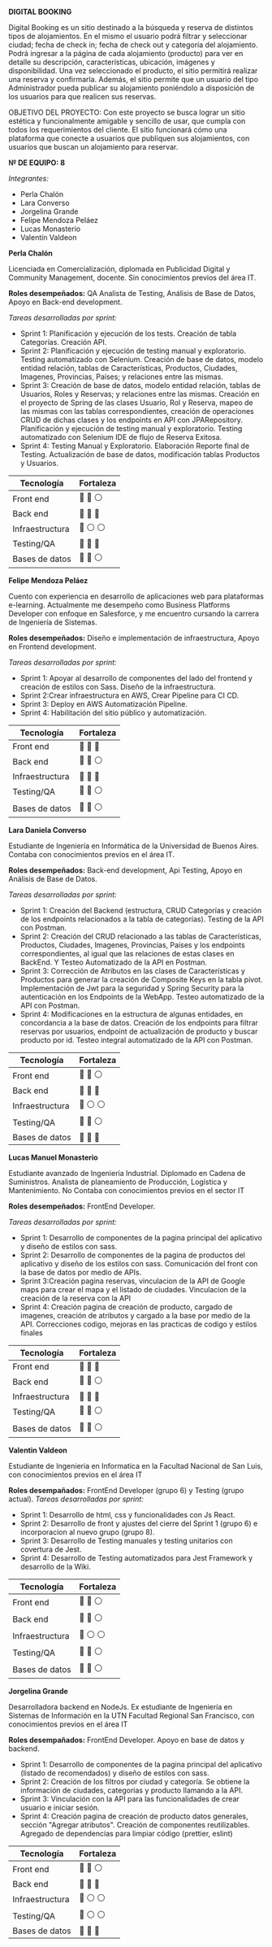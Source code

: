 **DIGITAL BOOKING**

Digital Booking es un sitio destinado a la búsqueda y reserva de distintos tipos de alojamientos. En el mismo el usuario podrá filtrar y seleccionar ciudad; fecha de check in; fecha de check out y categoría del alojamiento. Podrá ingresar a la página de cada alojamiento (producto) para ver en detalle su descripción, características, ubicación, imágenes y disponibilidad. Una vez seleccionado el producto, el sitio permitirá realizar una reserva y confirmarla. 
Además, el sitio permite que un usuario del tipo Administrador pueda publicar su alojamiento poniéndolo a disposición de los usuarios para que realicen sus reservas. 

OBJETIVO DEL PROYECTO: Con este proyecto se busca lograr un sitio estética y funcionalmente amigable y sencillo de usar, que cumpla con todos los requerimientos del cliente. El sitio funcionará cómo una plataforma que conecte a usuarios que publiquen sus alojamientos, con usuarios que buscan un alojamiento para reservar. 


**№ DE EQUIPO: 8**

_Integrantes:_
- Perla Chalón
- Lara Converso
- Jorgelina Grande
- Felipe Mendoza Peláez
- Lucas Monasterio
- Valentín Valdeon

**Perla Chalón**

Licenciada en Comercialización, diplomada en Publicidad Digital y Community Management, docente. 
Sin conocimientos previos del área IT.

**Roles desempeñados:** QA Analista de Testing, Análisis de Base de Datos, Apoyo en Back-end development.

_Tareas desarrolladas por sprint:_ 
- Sprint 1: Planificación y ejecución de los tests. Creación de tabla Categorías. Creación API. 
- Sprint 2: Planificación y ejecución de testing manual y exploratorio. Testing automatizado con Selenium. Creación de base de datos, modelo entidad relación, tablas de Características, Productos, Ciudades, Imagenes, Provincias, Países; y relaciones entre las mismas.
- Sprint 3: Creación de base de datos, modelo entidad relación, tablas de Usuarios, Roles y Reservas; y relaciones entre las mismas. Creación en el proyecto de Spring de las clases Usuario, Rol y Reserva, mapeo de las mismas con las tablas correspondientes, creación de operaciones CRUD de dichas clases y los endpoints en API con JPARepository. Planificación y ejecución de testing manual y exploratorio. Testing automatizado con Selenium IDE de flujo de Reserva Exitosa.
- Sprint 4: Testing Manual y Exploratorio. Elaboración Reporte final de Testing. Actualización de base de datos, modificación tablas Productos y Usuarios. 

| **Tecnología** | **Fortaleza**|
| ------ | ------ |
| Front end| 🔵 🔵 ⚪|
| Back end| 🔵 🔵 🔵|
| Infraestructura| 🔵 ⚪ ⚪|
| Testing/QA| 🔵 🔵 🔵|
| Bases de datos| 🔵 🔵 ⚪|


**Felipe Mendoza Peláez**

Cuento con experiencia en desarrollo de aplicaciones web para plataformas e-learning. Actualmente me desempeño como Business Platforms Developer con enfoque en Salesforce, y me encuentro cursando la carrera de Ingeniería de Sistemas.

**Roles desempeñados:** Diseño e implementación de infraestructura, Apoyo en Frontend development.

_Tareas desarrolladas por sprint:_ 
- Sprint 1: Apoyar al desarrollo de componentes del lado del frontend y creación de estilos con Sass. Diseño de la infraestructura. 
- Sprint 2:Crear infraestructura en AWS, Crear Pipeline para CI CD. 
- Sprint 3: Deploy en AWS Automatización Pipeline.
- Sprint 4: Habilitación del sitio público y automatización.

| **Tecnología** | **Fortaleza**|
| ------ | ------ |
| Front end| 🔵 🔵 🔵|
| Back end| 🔵 🔵 ⚪|
| Infraestructura| 🔵 🔵 🔵|
| Testing/QA| 🔵 🔵 ⚪|
| Bases de datos| 🔵 🔵 ⚪|

**Lara Daniela Converso**

Estudiante de Ingeniería en Informática de la Universidad de Buenos Aires. Contaba con conocimientos previos en el área IT.

**Roles desempeñados:** Back-end development, Api Testing, Apoyo en Análisis de Base de Datos.

_Tareas desarrolladas por sprint:_ 
- Sprint 1: Creación del Backend (estructura, CRUD Categorías y creación de los endpoints relacionados a la tabla de categorías). Testing de la API con Postman. 
- Sprint 2: Creación del CRUD relacionado a las tablas de Características, Productos, Ciudades, Imagenes, Provincias, Países y los endpoints correspondientes, al igual que las relaciones de estas clases en BackEnd. Y Testeo Automatizado de la API en Postman. 
- Sprint 3: Corrección de Atributos en las clases de Características y Productos para generar la creación de Composite Keys en la tabla pivot. Implementación de Jwt para la seguridad y Spring Security para la autenticación en los Endpoints de la WebApp. Testeo automatizado de la API con Postman. 
- Sprint 4: Modificaciones en la estructura de algunas entidades, en concordancia a la base de datos. Creación de los endpoints para filtrar reservas por usuarios, endpoint de actualización de producto y buscar producto por id. Testeo integral automatizado de la API con Postman.  

| **Tecnología** | **Fortaleza**|
| ------ | ------ |
| Front end| 🔵 🔵 ⚪|
| Back end| 🔵 🔵 🔵|
| Infraestructura| 🔵 ⚪ ⚪|
| Testing/QA| 🔵 🔵 ⚪|
| Bases de datos| 🔵 🔵 🔵|

**Lucas Manuel Monasterio**

Estudiante avanzado de Ingeniería Industrial. Diplomado en Cadena de Suministros. Analista de planeamiento de Producción, Logística y Mantenimiento. No Contaba con conocimientos previos en el sector IT 

**Roles desempeñados:** FrontEnd Developer.

_Tareas desarrolladas por sprint:_ 
- Sprint 1: Desarrollo de componentes de la pagina principal del aplicativo y diseño de estilos con sass.
- Sprint 2: Desarrollo de componentes de la pagina de productos del aplicativo y diseño de los estilos con sass. Comunicación del front con la base de datos por medio de APIs.
- Sprint 3:Creación pagina reservas, vinculacion de la API de Google maps para crear el mapa y el listado de ciudades. Vinculacion de la creación de la reserva con la API
- Sprint 4: Creación pagina de creación de producto, cargado de imagenes, creación de atributos y cargado a la base por medio de la API. Correcciones codigo, mejoras en las practicas de codigo y estilos finales

| **Tecnología** | **Fortaleza**|
| ------ | ------ |
| Front end| 🔵 🔵 🔵|
| Back end| 🔵 🔵 ⚪|
| Infraestructura| 🔵 🔵 🔵|
| Testing/QA| 🔵 🔵 ⚪|
| Bases de datos| 🔵 🔵 ⚪|



**Valentin Valdeon**

Estudiante de Ingenieria en Informatica en la Facultad Nacional de San Luis, con conocimientos previos en el área IT

**Roles desempañados:** FrontEnd Developer (grupo 6) y Testing (grupo actual).
_Tareas desarrolladas por sprint:_ 
- Sprint 1: Desarrollo de html, css y funcionalidades con Js React.
- Sprint 2: Desarrollo de front y ajustes del cierre del Sprint 1 (grupo 6) e incorporacion al nuevo grupo (grupo 8).
- Sprint 3: Desarrollo de Testing manuales y testing unitarios con covertura de Jest.
- Sprint 4: Desarrollo de Testing automatizados para Jest Framework y desarrollo de la Wiki.

| **Tecnología** | **Fortaleza**|
| ------ | ------ |
| Front end| 🔵 🔵 ⚪|
| Back end| 🔵 🔵 ⚪|
| Infraestructura| 🔵 ⚪ ⚪ |
| Testing/QA| 🔵 🔵 ⚪|
| Bases de datos| 🔵 🔵 ⚪|

**Jorgelina Grande**

Desarrolladora backend en NodeJs. Ex estudiante de Ingeniería en Sistemas de Información en la UTN Facultad Regional San Francisco, con conocimientos previos en el área IT

**Roles desempañados:** FrontEnd Developer. Apoyo en base de datos y backend.

* Sprint 1: Desarrollo de componentes de la pagina principal del aplicativo (listado de recomendados) y diseño de estilos con sass.
* Sprint 2: Creación de los filtros por ciudad y categoría. Se obtiene la información de ciudades, categorias y producto llamando a la API.
* Sprint 3: Vinculación con la API para las funcionalidades de crear usuario e iniciar sesión.
* Sprint 4: Creación pagina de creación de producto datos generales, sección "Agregar atributos". Creación de componentes reutilizables. Agregado de dependencias para limpiar código (prettier, eslint)

| **Tecnología** | **Fortaleza**|
| ------ | ------ |
| Front end| 🔵 🔵 ⚪|
| Back end| 🔵 🔵 🔵|
| Infraestructura| 🔵 ⚪ ⚪ |
| Testing/QA| 🔵 ⚪ ⚪|
| Bases de datos| 🔵 🔵 🔵|

